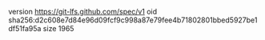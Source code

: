version https://git-lfs.github.com/spec/v1
oid sha256:d2c608e7d84e96d09fcf9c998a87e79fee4b71802801bbed5927be1df51fa95a
size 1965
